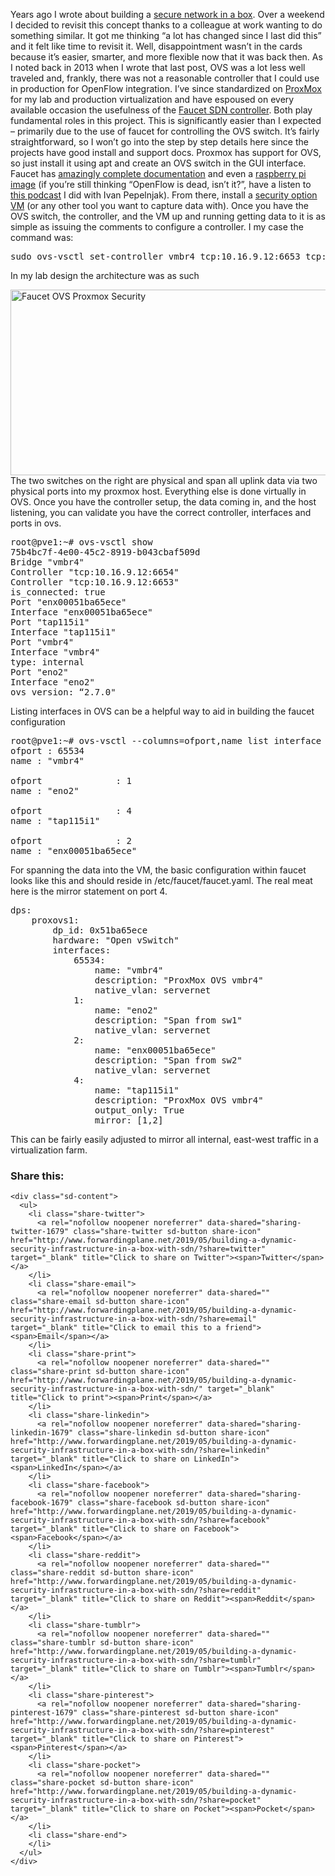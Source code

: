 Years ago I wrote about building a [secure network in a box](https://www.forwardingplane.net/2013/07/building-a-secured-network-in-a-box/). Over a weekend I decided to revisit this concept thanks to a colleague at work wanting to do something similar. It got me thinking “a lot has changed since I last did this” and it felt like time to revisit it. Well, disappointment wasn’t in the cards because it’s easier, smarter, and more flexible now that it was back then. As I noted back in 2013 when I wrote that last post, OVS was a lot less well traveled and, frankly, there was not a reasonable controller that I could use in production for OpenFlow integration. I’ve since standardized on [ProxMox](https://www.proxmox.com/en/) for my lab and production virtualization and have espoused on every available occasion the usefulness of the [Faucet SDN controller](https://www.faucet.nz). Both play fundamental roles in this project. This is significantly easier than I expected &#8211; primarily due to the use of faucet for controlling the OVS switch. It’s fairly straightforward, so I won’t go into the step by step details here since the projects have good install and support docs. Proxmox has support for OVS, so just install it using apt and create an OVS switch in the GUI interface. Faucet has [amazingly complete documentation](https://docs.faucet.nz/en/latest/) and even a [raspberry pi image](https://docs.faucet.nz/en/latest/installation.html#installing-on-raspberry-pi) (if you’re still thinking “OpenFlow is dead, isn’t it?”, have a listen to [this podcast](https://blog.ipspace.net/2019/04/using-faucet-to-build-sc18-network-with.html) I did with Ivan Pepelnjak). From there, install a [security option VM](https://securityonion.net/) (or any other tool you want to capture data with). Once you have the OVS switch, the controller, and the VM up and running getting data to it is as simple as issuing the comments to configure a controller. I my case the command was:

<pre>sudo ovs-vsctl set-controller vmbr4 tcp:10.16.9.12:6653 tcp:10.16.9.12:6654</pre>

In my lab design the architecture was as such

<img style="float: left;" title="Faucet OVS Proxmox Security.jpg" src="https://www.forwardingplane.net/wp-content/uploads/2019/05/Faucet-OVS-Proxmox-Security.jpg" alt="Faucet OVS Proxmox Security" width="598" height="297" border="0" /> 

The two switches on the right are physical and span all uplink data via two physical ports into my proxmox host. Everything else is done virtually in OVS. Once you have the controller setup, the data coming in, and the host listening, you can validate you have the correct controller, interfaces and ports in ovs.

<pre>root@pve1:~# ovs-vsctl show
75b4bc7f-4e00-45c2-8919-b043cbaf509d
Bridge "vmbr4"
Controller "tcp:10.16.9.12:6654"
Controller "tcp:10.16.9.12:6653"
is_connected: true
Port "enx00051ba65ece"
Interface "enx00051ba65ece"
Port "tap115i1"
Interface "tap115i1"
Port "vmbr4"
Interface "vmbr4"
type: internal
Port "eno2"
Interface "eno2"
ovs_version: “2.7.0"</pre>

Listing interfaces in OVS can be a helpful way to aid in building the faucet configuration

<pre>root@pve1:~# ovs-vsctl --columns=ofport,name list interface
ofport : 65534
name : "vmbr4"

ofport              : 1
name : "eno2"

ofport              : 4
name : "tap115i1"

ofport              : 2
name : "enx00051ba65ece"</pre>

For spanning the data into the VM, the basic configuration within faucet looks like this and should reside in /etc/faucet/faucet.yaml. The real meat here is the mirror statement on port 4.

<pre>dps:
    proxovs1:
        dp_id: 0x51ba65ece
        hardware: "Open vSwitch"
        interfaces:
            65534:
                name: "vmbr4"
                description: "ProxMox OVS vmbr4"
                native_vlan: servernet
            1:
                name: "eno2"
                description: "Span from sw1"
                native_vlan: servernet
            2:
                name: "enx00051ba65ece"
                description: "Span from sw2"
                native_vlan: servernet
            4:
                name: "tap115i1"
                description: "ProxMox OVS vmbr4"
                output_only: True
                mirror: [1,2]</pre>

This can be fairly easily adjusted to mirror all internal, east-west traffic in a virtualization farm.

<div class="sharedaddy sd-sharing-enabled">
  <div class="robots-nocontent sd-block sd-social sd-social-icon-text sd-sharing">
    <h3 class="sd-title">
      Share this:
    </h3>
    
    <div class="sd-content">
      <ul>
        <li class="share-twitter">
          <a rel="nofollow noopener noreferrer" data-shared="sharing-twitter-1679" class="share-twitter sd-button share-icon" href="http://www.forwardingplane.net/2019/05/building-a-dynamic-security-infrastructure-in-a-box-with-sdn/?share=twitter" target="_blank" title="Click to share on Twitter"><span>Twitter</span></a>
        </li>
        <li class="share-email">
          <a rel="nofollow noopener noreferrer" data-shared="" class="share-email sd-button share-icon" href="http://www.forwardingplane.net/2019/05/building-a-dynamic-security-infrastructure-in-a-box-with-sdn/?share=email" target="_blank" title="Click to email this to a friend"><span>Email</span></a>
        </li>
        <li class="share-print">
          <a rel="nofollow noopener noreferrer" data-shared="" class="share-print sd-button share-icon" href="http://www.forwardingplane.net/2019/05/building-a-dynamic-security-infrastructure-in-a-box-with-sdn/" target="_blank" title="Click to print"><span>Print</span></a>
        </li>
        <li class="share-linkedin">
          <a rel="nofollow noopener noreferrer" data-shared="sharing-linkedin-1679" class="share-linkedin sd-button share-icon" href="http://www.forwardingplane.net/2019/05/building-a-dynamic-security-infrastructure-in-a-box-with-sdn/?share=linkedin" target="_blank" title="Click to share on LinkedIn"><span>LinkedIn</span></a>
        </li>
        <li class="share-facebook">
          <a rel="nofollow noopener noreferrer" data-shared="sharing-facebook-1679" class="share-facebook sd-button share-icon" href="http://www.forwardingplane.net/2019/05/building-a-dynamic-security-infrastructure-in-a-box-with-sdn/?share=facebook" target="_blank" title="Click to share on Facebook"><span>Facebook</span></a>
        </li>
        <li class="share-reddit">
          <a rel="nofollow noopener noreferrer" data-shared="" class="share-reddit sd-button share-icon" href="http://www.forwardingplane.net/2019/05/building-a-dynamic-security-infrastructure-in-a-box-with-sdn/?share=reddit" target="_blank" title="Click to share on Reddit"><span>Reddit</span></a>
        </li>
        <li class="share-tumblr">
          <a rel="nofollow noopener noreferrer" data-shared="" class="share-tumblr sd-button share-icon" href="http://www.forwardingplane.net/2019/05/building-a-dynamic-security-infrastructure-in-a-box-with-sdn/?share=tumblr" target="_blank" title="Click to share on Tumblr"><span>Tumblr</span></a>
        </li>
        <li class="share-pinterest">
          <a rel="nofollow noopener noreferrer" data-shared="sharing-pinterest-1679" class="share-pinterest sd-button share-icon" href="http://www.forwardingplane.net/2019/05/building-a-dynamic-security-infrastructure-in-a-box-with-sdn/?share=pinterest" target="_blank" title="Click to share on Pinterest"><span>Pinterest</span></a>
        </li>
        <li class="share-pocket">
          <a rel="nofollow noopener noreferrer" data-shared="" class="share-pocket sd-button share-icon" href="http://www.forwardingplane.net/2019/05/building-a-dynamic-security-infrastructure-in-a-box-with-sdn/?share=pocket" target="_blank" title="Click to share on Pocket"><span>Pocket</span></a>
        </li>
        <li class="share-end">
        </li>
      </ul>
    </div>
  </div>
</div>
